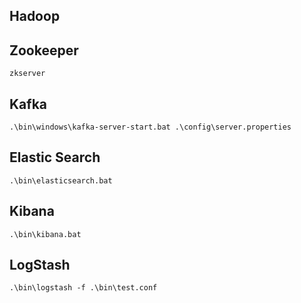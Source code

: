 ## Hadoop

## Zookeeper

```shell
zkserver
```

## Kafka

```shell
.\bin\windows\kafka-server-start.bat .\config\server.properties
```

## Elastic Search

```shell
.\bin\elasticsearch.bat
```

## Kibana

```shell
.\bin\kibana.bat
```

## LogStash

```shell
.\bin\logstash -f .\bin\test.conf
```

